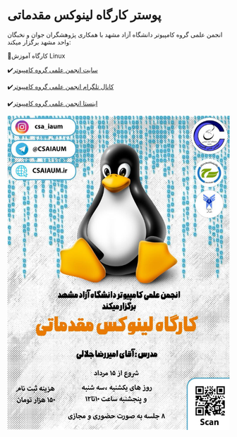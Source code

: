 # پوستر کارگاه لینوکس مقدماتی

انجمن علمی گروه کامپیوتر دانشگاه آزاد مشهد با همکاری پژوهشگران جوان و نخبگان واحد مشهد برگزار میکند:

📄کارگاه آموزش Linux

✔️[سایت انجمن علمی گروه کامپیوتر](https://CSAIAUM.ir)

✔️[کانال تلگرام انجمن علمی گروه کامپیوتر](https://t.me/csaiaum)

✔️[اینستا انجمن علمی گروه کامپیوتر](https://instagram.com/csa_iaum)


![poster](./poster.jpg)

